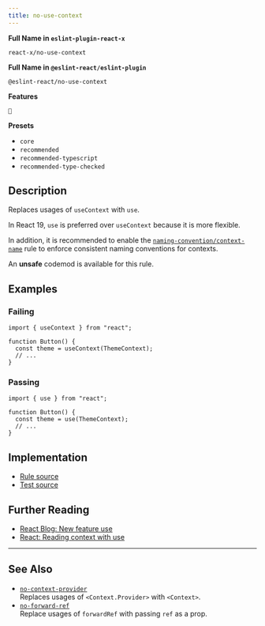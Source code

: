 ```yaml
---
title: no-use-context
---
```


**Full Name in `eslint-plugin-react-x`**

```plain copy
react-x/no-use-context
```

**Full Name in `@eslint-react/eslint-plugin`**

```plain copy
@eslint-react/no-use-context
```

**Features**

`🔄`

**Presets**

- `core`
- `recommended`
- `recommended-typescript`
- `recommended-type-checked`

## Description

Replaces usages of `useContext` with `use`.

In React 19, `use` is preferred over `useContext` because it is more flexible.

In addition, it is recommended to enable the [`naming-convention/context-name`](./naming-convention-context-name) rule to enforce consistent naming conventions for contexts.

An **unsafe** codemod is available for this rule.

## Examples

### Failing

```tsx
import { useContext } from "react";

function Button() {
  const theme = useContext(ThemeContext);
  // ...
}
```

### Passing

```tsx
import { use } from "react";

function Button() {
  const theme = use(ThemeContext);
  // ...
}
```

## Implementation

- [Rule source](https://github.com/Rel1cx/eslint-react/tree/main/packages/plugins/eslint-plugin-react-x/src/rules/no-use-context.ts)
- [Test source](https://github.com/Rel1cx/eslint-react/tree/main/packages/plugins/eslint-plugin-react-x/src/rules/no-use-context.spec.ts)

## Further Reading

- [React Blog: New feature use](https://react.dev/blog/2024/12/05/react-19#new-feature-use)
- [React: Reading context with use](https://react.dev/reference/react/use#reading-context-with-use)

---

## See Also

- [`no-context-provider`](./no-context-provider)\
  Replaces usages of `<Context.Provider>` with `<Context>`.
- [`no-forward-ref`](./no-forward-ref)\
  Replace usages of `forwardRef` with passing `ref` as a prop.
